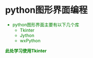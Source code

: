 # python图形界面编程
<font color='green'>

- python图形界面主要有以下几个库
  - Tkinter
  - Jython
  - wxPython

**此处学习使用Tkinter**